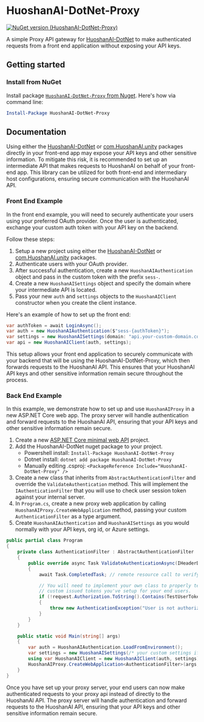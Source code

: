 
# HuoshanAI-DotNet-Proxy

[![NuGet version (HuoshanAI-DotNet-Proxy)](https://img.shields.io/nuget/v/HuoshanAI-DotNet-Proxy.svg?label=HuoshanAI-DotNet-Proxy&logo=nuget)](https://www.nuget.org/packages/HuoshanAI-DotNet-Proxy/)

A simple Proxy API gateway for [HuoshanAI-DotNet](https://github.com/RageAgainstThePixel/HuoshanAI-DotNet) to make authenticated requests from a front end application without exposing your API keys.

## Getting started

### Install from NuGet

Install package [`HuoshanAI-DotNet-Proxy` from Nuget](https://www.nuget.org/packages/HuoshanAI-DotNet-Proxy/).  Here's how via command line:

```powershell
Install-Package HuoshanAI-DotNet-Proxy
```

## Documentation

Using either the [HuoshanAI-DotNet](https://github.com/RageAgainstThePixel/HuoshanAI-DotNet) or [com.HuoshanAI.unity](https://github.com/RageAgainstThePixel/com.HuoshanAI.unity) packages directly in your front-end app may expose your API keys and other sensitive information. To mitigate this risk, it is recommended to set up an intermediate API that makes requests to HuoshanAI on behalf of your front-end app. This library can be utilized for both front-end and intermediary host configurations, ensuring secure communication with the HuoshanAI API.

### Front End Example

In the front end example, you will need to securely authenticate your users using your preferred OAuth provider. Once the user is authenticated, exchange your custom auth token with your API key on the backend.

Follow these steps:

1. Setup a new project using either the [HuoshanAI-DotNet](https://github.com/RageAgainstThePixel/HuoshanAI-DotNet) or [com.HuoshanAI.unity](https://github.com/RageAgainstThePixel/com.HuoshanAI.unity) packages.
2. Authenticate users with your OAuth provider.
3. After successful authentication, create a new `HuoshanAIAuthentication` object and pass in the custom token with the prefix `sess-`.
4. Create a new `HuoshanAISettings` object and specify the domain where your intermediate API is located.
5. Pass your new `auth` and `settings` objects to the `HuoshanAIClient` constructor when you create the client instance.

Here's an example of how to set up the front end:

```csharp
var authToken = await LoginAsync();
var auth = new HuoshanAIAuthentication($"sess-{authToken}");
var settings = new HuoshanAISettings(domain: "api.your-custom-domain.com");
var api = new HuoshanAIClient(auth, settings);
```

This setup allows your front end application to securely communicate with your backend that will be using the HuoshanAI-DotNet-Proxy, which then forwards requests to the HuoshanAI API. This ensures that your HuoshanAI API keys and other sensitive information remain secure throughout the process.

### Back End Example

In this example, we demonstrate how to set up and use `HuoshanAIProxy` in a new ASP.NET Core web app. The proxy server will handle authentication and forward requests to the HuoshanAI API, ensuring that your API keys and other sensitive information remain secure.

1. Create a new [ASP.NET Core minimal web API](https://learn.microsoft.com/en-us/aspnet/core/tutorials/min-web-api?view=aspnetcore-6.0) project.
2. Add the HuoshanAI-DotNet nuget package to your project.
    - Powershell install: `Install-Package HuoshanAI-DotNet-Proxy`
    - Dotnet install: `dotnet add package HuoshanAI-DotNet-Proxy`
    - Manually editing .csproj: `<PackageReference Include="HuoshanAI-DotNet-Proxy" />`
3. Create a new class that inherits from `AbstractAuthenticationFilter` and override the `ValidateAuthentication` method. This will implement the `IAuthenticationFilter` that you will use to check user session token against your internal server.
4. In `Program.cs`, create a new proxy web application by calling `HuoshanAIProxy.CreateWebApplication` method, passing your custom `AuthenticationFilter` as a type argument.
5. Create `HuoshanAIAuthentication` and `HuoshanAISettings` as you would normally with your API keys, org id, or Azure settings.

```csharp
public partial class Program
{
    private class AuthenticationFilter : AbstractAuthenticationFilter
    {
        public override async Task ValidateAuthenticationAsync(IHeaderDictionary request)
        {
            await Task.CompletedTask; // remote resource call to verify token

            // You will need to implement your own class to properly test
            // custom issued tokens you've setup for your end users.
            if (!request.Authorization.ToString().Contains(TestUserToken))
            {
                throw new AuthenticationException("User is not authorized");
            }
        }
    }

    public static void Main(string[] args)
    {
        var auth = HuoshanAIAuthentication.LoadFromEnvironment();
        var settings = new HuoshanAISettings(/* your custom settings if using Azure HuoshanAI */);
        using var HuoshanAIClient = new HuoshanAIClient(auth, settings);
        HuoshanAIProxy.CreateWebApplication<AuthenticationFilter>(args, HuoshanAIClient).Run();
    }
}
```

Once you have set up your proxy server, your end users can now make authenticated requests to your proxy api instead of directly to the HuoshanAI API. The proxy server will handle authentication and forward requests to the HuoshanAI API, ensuring that your API keys and other sensitive information remain secure.
